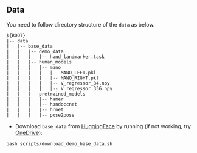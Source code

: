 ## Data
You need to follow directory structure of the `data` as below.
```
${ROOT} 
|-- data  
|   |-- base_data
|   |   |-- demo_data
|   |   |   |-- hand_landmarker.task
|   |   |-- human_models
|   |   |   |-- mano
|   |   |   |   |-- MANO_LEFT.pkl
|   |   |   |   |-- MANO_RIGHT.pkl
|   |   |   |   |-- V_regressor_84.npy
|   |   |   |   |-- V_regressor_336.npy
|   |   |-- pretrained_models
|   |   |   |-- hamer
|   |   |   |-- handoccnet
|   |   |   |-- hrnet
|   |   |   |-- pose2pose
```
* Download `base_data` from [HuggingFace](https://huggingface.co/datasets/dqj5182/haco-data/blob/main/demo/data/base_data.tar.gz) by running (if not working, try [OneDrive](https://1drv.ms/u/c/bf7e2a9a100f1dba/EUav6y9geCJIoiprfRtRMX8B5DEeX6ZeKiLTwn4OlfVFDw?e=57Jh03)):
```
bash scripts/download_demo_base_data.sh
```